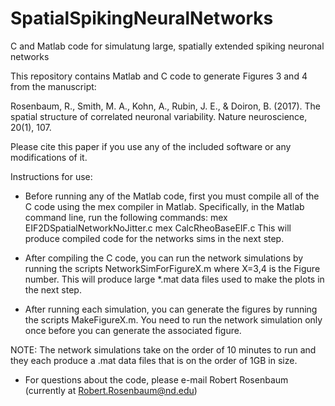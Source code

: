 # SpatialSpikingNeuralNetworks
C and Matlab code for simulatung large, spatially extended spiking neuronal networks

This repository contains Matlab and C code to generate Figures 3 and 4 from the manuscript:

Rosenbaum, R., Smith, M. A., Kohn, A., Rubin, J. E., & Doiron, B. (2017). The spatial structure of correlated neuronal variability. Nature neuroscience, 20(1), 107.

Please cite this paper if you use any of the included software or any modifications of it.

Instructions for use:
- Before running any of the Matlab code, first you must compile all of the C code using the mex compiler in Matlab.  Specifically, in the Matlab command line, run the following commands:
mex EIF2DSpatialNetworkNoJitter.c
mex CalcRheoBaseEIF.c
This will produce compiled code for the networks sims in the next step.

- After compiling the C code, you can run the network simulations by running the scripts NetworkSimForFigureX.m where X=3,4 is the Figure number.  This will produce large *.mat data files used to make the plots in the next step.

- After running each simulation, you can generate the figures by running the scripts MakeFigureX.m.  You need to run the network simulation only once before you can generate the associated figure.

NOTE: The network simulations take on the order of 10 minutes to run and they each produce a .mat data files that is on the order of 1GB in size.

- For questions about the code, please e-mail Robert Rosenbaum (currently at Robert.Rosenbaum@nd.edu)
